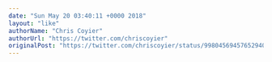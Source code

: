 ```yaml
---
date: "Sun May 20 03:40:11 +0000 2018"
layout: "like"
authorName: "Chris Coyier"
authorUrl: "https://twitter.com/chriscoyier"
originalPost: "https://twitter.com/chriscoyier/status/998045694576529408"
---
```

